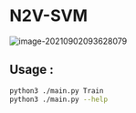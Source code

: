 # N2V-SVM




![image-20210902093628079](README/image-20210902093628079.png)



## Usage :

```bash
python3 ./main.py Train 
python3 ./main.py --help
```


